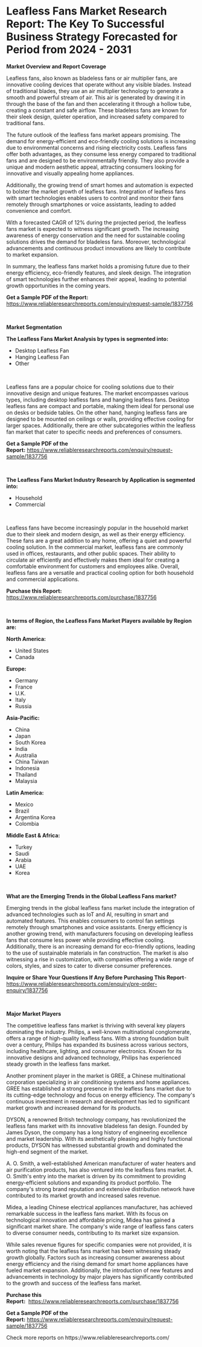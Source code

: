 <p><h1>Leafless Fans Market Research Report: The Key To Successful Business Strategy Forecasted for Period from 2024 - 2031</h1></p><p><strong>Market Overview and Report Coverage</strong></p>
<p><p>Leafless fans, also known as bladeless fans or air multiplier fans, are innovative cooling devices that operate without any visible blades. Instead of traditional blades, they use an air multiplier technology to generate a smooth and powerful stream of air. This air is generated by drawing it in through the base of the fan and then accelerating it through a hollow tube, creating a constant and safe airflow. These bladeless fans are known for their sleek design, quieter operation, and increased safety compared to traditional fans.</p><p>The future outlook of the leafless fans market appears promising. The demand for energy-efficient and eco-friendly cooling solutions is increasing due to environmental concerns and rising electricity costs. Leafless fans offer both advantages, as they consume less energy compared to traditional fans and are designed to be environmentally friendly. They also provide a unique and modern aesthetic appeal, attracting consumers looking for innovative and visually appealing home appliances.</p><p>Additionally, the growing trend of smart homes and automation is expected to bolster the market growth of leafless fans. Integration of leafless fans with smart technologies enables users to control and monitor their fans remotely through smartphones or voice assistants, leading to added convenience and comfort.</p><p>With a forecasted CAGR of 12% during the projected period, the leafless fans market is expected to witness significant growth. The increasing awareness of energy conservation and the need for sustainable cooling solutions drives the demand for bladeless fans. Moreover, technological advancements and continuous product innovations are likely to contribute to market expansion.</p><p>In summary, the leafless fans market holds a promising future due to their energy efficiency, eco-friendly features, and sleek design. The integration of smart technologies further enhances their appeal, leading to potential growth opportunities in the coming years.</p></p>
<p><strong>Get a Sample PDF of the Report:</strong> <a href="https://www.reliableresearchreports.com/enquiry/request-sample/1837756">https://www.reliableresearchreports.com/enquiry/request-sample/1837756</a></p>
<p>&nbsp;</p>
<p><strong>Market Segmentation</strong></p>
<p><strong>The Leafless Fans Market Analysis by types is segmented into:</strong></p>
<p><ul><li>Desktop Leafless Fan</li><li>Hanging Leafless Fan</li><li>Other</li></ul></p>
<p>&nbsp;</p>
<p><p>Leafless fans are a popular choice for cooling solutions due to their innovative design and unique features. The market encompasses various types, including desktop leafless fans and hanging leafless fans. Desktop leafless fans are compact and portable, making them ideal for personal use on desks or bedside tables. On the other hand, hanging leafless fans are designed to be mounted on ceilings or walls, providing effective cooling for larger spaces. Additionally, there are other subcategories within the leafless fan market that cater to specific needs and preferences of consumers.</p></p>
<p><strong>Get a Sample PDF of the Report:</strong>&nbsp;<a href="https://www.reliableresearchreports.com/enquiry/request-sample/1837756">https://www.reliableresearchreports.com/enquiry/request-sample/1837756</a></p>
<p>&nbsp;</p>
<p><strong>The Leafless Fans Market Industry Research by Application is segmented into:</strong></p>
<p><ul><li>Household</li><li>Commercial</li></ul></p>
<p>&nbsp;</p>
<p><p>Leafless fans have become increasingly popular in the household market due to their sleek and modern design, as well as their energy efficiency. These fans are a great addition to any home, offering a quiet and powerful cooling solution. In the commercial market, leafless fans are commonly used in offices, restaurants, and other public spaces. Their ability to circulate air efficiently and effectively makes them ideal for creating a comfortable environment for customers and employees alike. Overall, leafless fans are a versatile and practical cooling option for both household and commercial applications.</p></p>
<p><strong>Purchase this Report:</strong>&nbsp; <a href="https://www.reliableresearchreports.com/purchase/1837756">https://www.reliableresearchreports.com/purchase/1837756</a></p>
<p>&nbsp;</p>
<p><strong>In terms of Region, the Leafless Fans Market Players available by Region are:</strong></p>
<p>
    <p> <strong> North America: </strong>
        <ul>
            <li>United States</li>
            <li>Canada</li>
        </ul>
        </p> 
    <p> <strong> Europe: </strong>
        <ul>
            <li>Germany</li>
            <li>France</li>
            <li>U.K.</li>
            <li>Italy</li>
            <li>Russia</li>
        </ul>
        </p> 
    <p> <strong> Asia-Pacific: </strong>
        <ul>
            <li>China</li>
            <li>Japan</li>
            <li>South Korea</li>
            <li>India</li>
            <li>Australia</li>
            <li>China Taiwan</li>
            <li>Indonesia</li>
            <li>Thailand</li>
            <li>Malaysia</li>
        </ul>
        </p> 
    <p> <strong> Latin America: </strong>
        <ul>
            <li>Mexico</li>
            <li>Brazil</li>
            <li>Argentina Korea</li>
            <li>Colombia</li>
        </ul>
        </p> 
    <p> <strong> Middle East & Africa: </strong>
        <ul>
            <li>Turkey</li>
            <li>Saudi</li>
            <li>Arabia</li>
            <li>UAE</li>
            <li>Korea</li>
        </ul>
    </p>
    </p>
<p>&nbsp;</p>
<p><strong>What are the Emerging Trends in the Global Leafless Fans market?</strong></p>
<p><p>Emerging trends in the global leafless fans market include the integration of advanced technologies such as IoT and AI, resulting in smart and automated features. This enables consumers to control fan settings remotely through smartphones and voice assistants. Energy efficiency is another growing trend, with manufacturers focusing on developing leafless fans that consume less power while providing effective cooling. Additionally, there is an increasing demand for eco-friendly options, leading to the use of sustainable materials in fan construction. The market is also witnessing a rise in customization, with companies offering a wide range of colors, styles, and sizes to cater to diverse consumer preferences.</p></p>
<p><strong>Inquire or Share Your Questions If Any Before Purchasing This Report</strong>- <a href="https://www.reliableresearchreports.com/enquiry/pre-order-enquiry/1837756">https://www.reliableresearchreports.com/enquiry/pre-order-enquiry/1837756</a></p>
<p>&nbsp;</p>
<p><strong>Major Market Players</strong></p>
<p><p>The competitive leafless fans market is thriving with several key players dominating the industry. Philips, a well-known multinational conglomerate, offers a range of high-quality leafless fans. With a strong foundation built over a century, Philips has expanded its business across various sectors, including healthcare, lighting, and consumer electronics. Known for its innovative designs and advanced technology, Philips has experienced steady growth in the leafless fans market.</p><p>Another prominent player in the market is GREE, a Chinese multinational corporation specializing in air conditioning systems and home appliances. GREE has established a strong presence in the leafless fans market due to its cutting-edge technology and focus on energy efficiency. The company's continuous investment in research and development has led to significant market growth and increased demand for its products.</p><p>DYSON, a renowned British technology company, has revolutionized the leafless fans market with its innovative bladeless fan design. Founded by James Dyson, the company has a long history of engineering excellence and market leadership. With its aesthetically pleasing and highly functional products, DYSON has witnessed substantial growth and dominated the high-end segment of the market.</p><p>A. O. Smith, a well-established American manufacturer of water heaters and air purification products, has also ventured into the leafless fans market. A. O. Smith's entry into the market is driven by its commitment to providing energy-efficient solutions and expanding its product portfolio. The company's strong brand reputation and extensive distribution network have contributed to its market growth and increased sales revenue.</p><p>Midea, a leading Chinese electrical appliances manufacturer, has achieved remarkable success in the leafless fans market. With its focus on technological innovation and affordable pricing, Midea has gained a significant market share. The company's wide range of leafless fans caters to diverse consumer needs, contributing to its market size expansion.</p><p>While sales revenue figures for specific companies were not provided, it is worth noting that the leafless fans market has been witnessing steady growth globally. Factors such as increasing consumer awareness about energy efficiency and the rising demand for smart home appliances have fueled market expansion. Additionally, the introduction of new features and advancements in technology by major players has significantly contributed to the growth and success of the leafless fans market.</p></p>
<p><strong>Purchase this Report:</strong>&nbsp;&nbsp;<a href="https://www.reliableresearchreports.com/purchase/1837756">https://www.reliableresearchreports.com/purchase/1837756</a></p>
<p></p>
<p><strong>Get a Sample PDF of the Report:</strong>&nbsp;<a href="https://www.reliableresearchreports.com/enquiry/request-sample/1837756">https://www.reliableresearchreports.com/enquiry/request-sample/1837756</a></p>
<p>Check more reports on https://www.reliableresearchreports.com/</p>